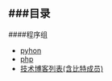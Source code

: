 ###目录
----

####程序组


*   [pyhon](https://github.com/bitworkshop/learning-resource/blob/master/coder/python.md)
*   [php](https://github.com/bitworkshop/learning-resource/blob/master/coder/php.md)
*   [技术博客列表(含比特成员)](https://github.com/bitworkshop/learning-resource/blob/master/coder/blog.md)

